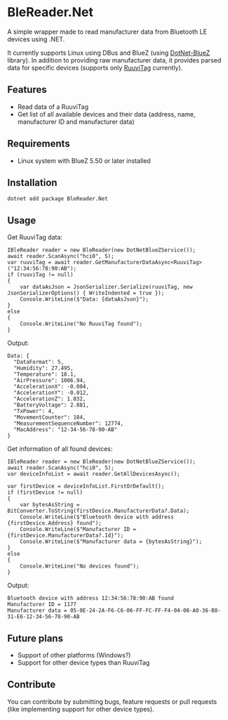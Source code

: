 # BleReader.Net
A simple wrapper made to read manufacturer data from Bluetooth LE devices using .NET. 

It currently supports Linux using DBus and BlueZ (using [DotNet-BlueZ](https://github.com/hashtagchris/DotNet-BlueZ) library). In addition to providing raw manufacturer data, it provides parsed data for specific devices (supports only  [RuuviTag](https://ruuvi.com/ruuvitag-specs/) currently).

## Features
* Read data of a RuuviTag
* Get list of all available devices and their data (address, name, manufacturer ID and manufacturer data)

## Requirements
* Linux system with BlueZ 5.50 or later installed

## Installation
```
dotnet add package BleReader.Net
```

## Usage
Get RuuviTag data:
```
IBleReader reader = new BleReader(new DotNetBlueZService());
await reader.ScanAsync("hci0", 5);
var ruuviTag = await reader.GetManufacturerDataAsync<RuuviTag>("12:34:56:78:90:AB");
if (ruuviTag != null)
{
    var dataAsJson = JsonSerializer.Serialize(ruuviTag, new JsonSerializerOptions() { WriteIndented = true });
    Console.WriteLine($"Data: {dataAsJson}");
}
else
{
    Console.WriteLine("No RuuviTag found");
}
```
Output:
```
Data: {
  "DataFormat": 5,
  "Humidity": 27.495,
  "Temperature": 18.1,
  "AirPressure": 1006.94,
  "AccelerationX": -0.004,
  "AccelerationY": -0.012,
  "AccelerationZ": 1.032,
  "BatteryVoltage": 2.881,
  "TxPower": 4,
  "MovementCounter": 184,
  "MeasurementSequenceNumber": 12774,
  "MacAddress": "12-34-56-78-90-AB"
}
```
Get information of all found devices:
```
IBleReader reader = new BleReader(new DotNetBlueZService());
await reader.ScanAsync("hci0", 5);
var deviceInfoList = await reader.GetAllDevicesAsync();

var firstDevice = deviceInfoList.FirstOrDefault();
if (firstDevice != null)
{
    var bytesAsString = BitConverter.ToString(firstDevice.ManufacturerData?.Data);
    Console.WriteLine($"Bluetooth device with address {firstDevice.Address} found");
    Console.WriteLine($"Manufacturer ID = {firstDevice.ManufacturerData?.Id}");
    Console.WriteLine($"Manufacturer data = {bytesAsString}");
}
else
{
    Console.WriteLine("No devices found");
}
```

Output:
```
Bluetooth device with address 12:34:56:78:90:AB found
Manufacturer ID = 1177
Manufacturer data = 05-0E-24-2A-F6-C6-06-FF-FC-FF-F4-04-08-A0-36-B8-31-E6-12-34-56-78-90-AB
```


## Future plans
* Support of other platforms (Windows?)
* Support for other device types than RuuviTag

## Contribute
You can contribute by submitting bugs, feature requests or pull requests (like implementing support for other device types).